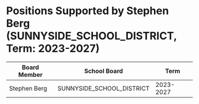 # Positions Supported by Stephen Berg (SUNNYSIDE_SCHOOL_DISTRICT, Term: 2023-2027)

| Board Member | School Board | Term |
|--------------|--------------|------|
| Stephen Berg | SUNNYSIDE_SCHOOL_DISTRICT | 2023-2027 |

